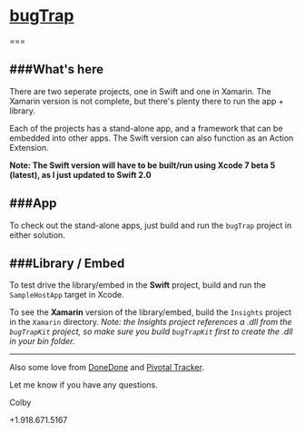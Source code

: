 # [bugTrap](http://bugtrap.io)
===

###What's here
---

There are two seperate projects, one in Swift and one in Xamarin.  The Xamarin version is not complete, but there's plenty there to run the app + library.

Each of the projects has a stand-alone app, and a framework that can be embedded into other apps.  The Swift version can also function as an Action Extension.

**Note: The Swift version will have to be built/run using Xcode 7 beta 5 (latest), as I just updated to Swift 2.0**


###App
---

To check out the stand-alone apps, just build and run the `bugTrap` project in either solution.


###Library / Embed
---

To test drive the library/embed in the **Swift** project, build and run the `SampleHostApp` target in Xcode.

To see the **Xamarin** version of the library/embed, build the `Insights` project in the `Xamarin` directory.  _Note: the Insights project references a .dll from the `bugTrapKit` project, so make sure you build `bugTrapKit` first to create the .dll in your bin folder._

----

Also some love from [DoneDone](https://www.getdonedone.com/track-ios-app-issues-bugtrap-donedone/) and [Pivotal Tracker](http://www.pivotaltracker.com/community/tracker-blog/app-tag/ios).


Let me know if you have any questions.

Colby

+1.918.671.5167
